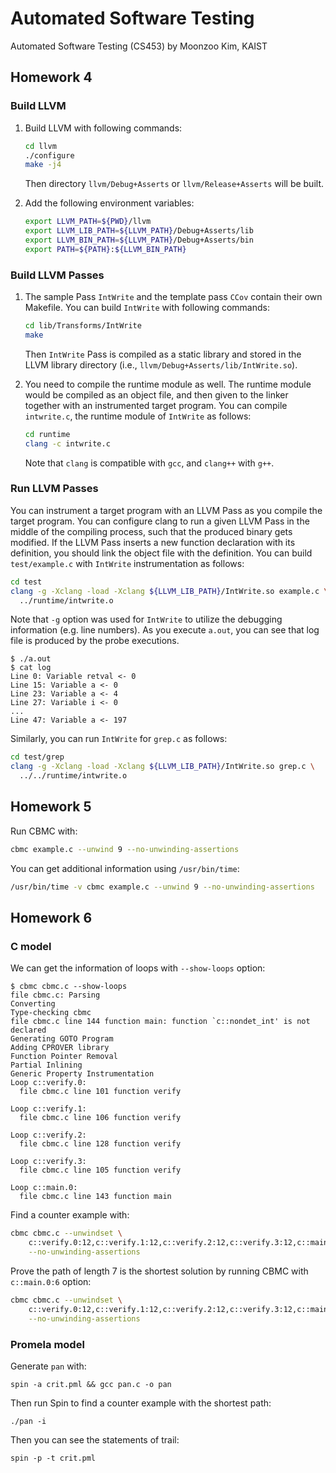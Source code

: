 # Automated Software Testing

Automated Software Testing (CS453) by Moonzoo Kim, KAIST

## Homework 4

### Build LLVM

1. Build LLVM with following commands:

    ``` sh
    cd llvm
    ./configure
    make -j4
    ```

    Then directory `llvm/Debug+Asserts` or `llvm/Release+Asserts` will be built.

2. Add the following environment variables:

    ``` sh
    export LLVM_PATH=${PWD}/llvm
    export LLVM_LIB_PATH=${LLVM_PATH}/Debug+Asserts/lib
    export LLVM_BIN_PATH=${LLVM_PATH}/Debug+Asserts/bin
    export PATH=${PATH}:${LLVM_BIN_PATH}
    ```

### Build LLVM Passes

1. The sample Pass `IntWrite` and the template pass `CCov` contain their own
Makefile. You can build `IntWrite` with following commands:

    ``` sh
    cd lib/Transforms/IntWrite
    make
    ```

    Then `IntWrite` Pass is compiled as a static library and stored in the LLVM
    library directory (i.e., `llvm/Debug+Asserts/lib/IntWrite.so`).

2. You need to compile the runtime module as well. The runtime module would be
compiled as an object file, and then given to the linker together with an
instrumented target program. You can compile `intwrite.c`, the runtime module of
`IntWrite` as follows:

    ``` sh
    cd runtime
    clang -c intwrite.c
    ```

    Note that `clang` is compatible with `gcc`, and `clang++` with `g++`.

### Run LLVM Passes

You can instrument a target program with an LLVM Pass as you compile the
target program. You can configure clang to run a given LLVM Pass in the middle
of the compiling process, such that the produced binary gets modified. If the
LLVM Pass inserts a new function declaration with its definition, you should
link the object file with the definition. You can build `test/example.c` with
`IntWrite` instrumentation as follows:

``` sh
cd test
clang -g -Xclang -load -Xclang ${LLVM_LIB_PATH}/IntWrite.so example.c \
  ../runtime/intwrite.o
```

Note that `-g` option was used for `IntWrite` to utilize the debugging
information (e.g. line numbers). As you execute `a.out`, you can see that log
file is produced by the probe executions.

```
$ ./a.out
$ cat log
Line 0: Variable retval <- 0
Line 15: Variable a <- 0
Line 23: Variable a <- 4
Line 27: Variable i <- 0
...
Line 47: Variable a <- 197
```

Similarly, you can run `IntWrite` for `grep.c` as follows:

``` sh
cd test/grep
clang -g -Xclang -load -Xclang ${LLVM_LIB_PATH}/IntWrite.so grep.c \
  ../../runtime/intwrite.o
```

## Homework 5

Run CBMC with:

``` sh
cbmc example.c --unwind 9 --no-unwinding-assertions
```

You can get additional information using `/usr/bin/time`:

``` sh
/usr/bin/time -v cbmc example.c --unwind 9 --no-unwinding-assertions
```

## Homework 6

### C model

We can get the information of loops with `--show-loops` option:

```
$ cbmc cbmc.c --show-loops
file cbmc.c: Parsing
Converting
Type-checking cbmc
file cbmc.c line 144 function main: function `c::nondet_int' is not declared
Generating GOTO Program
Adding CPROVER library
Function Pointer Removal
Partial Inlining
Generic Property Instrumentation
Loop c::verify.0:
  file cbmc.c line 101 function verify

Loop c::verify.1:
  file cbmc.c line 106 function verify

Loop c::verify.2:
  file cbmc.c line 128 function verify

Loop c::verify.3:
  file cbmc.c line 105 function verify

Loop c::main.0:
  file cbmc.c line 143 function main
```

Find a counter example with:

``` sh
cbmc cbmc.c --unwindset \
    c::verify.0:12,c::verify.1:12,c::verify.2:12,c::verify.3:12,c::main.0:7 \
    --no-unwinding-assertions
```

Prove the path of length 7 is the shortest solution by running CBMC with
`c::main.0:6` option:

``` sh
cbmc cbmc.c --unwindset \
    c::verify.0:12,c::verify.1:12,c::verify.2:12,c::verify.3:12,c::main.0:6 \
    --no-unwinding-assertions
```

### Promela model

Generate `pan` with:

```
spin -a crit.pml && gcc pan.c -o pan
```

Then run Spin to find a counter example with the shortest path:

```
./pan -i
```

Then you can see the statements of trail:

```
spin -p -t crit.pml
```
